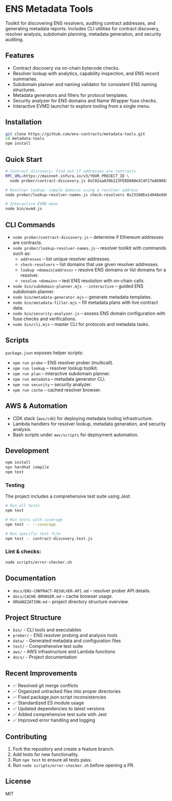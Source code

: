 # ENS Metadata Tools

Toolkit for discovering ENS resolvers, auditing contract addresses, and generating metadata reports. Includes CLI utilities for contract discovery, resolver analysis, subdomain planning, metadata generation, and security auditing.

## Features

- Contract discovery via on-chain bytecode checks.
- Resolver lookup with analytics, capability inspection, and ENS record summaries.
- Subdomain planner and naming validator for consistent ENS naming structures.
- Metadata generators and fillers for protocol templates.
- Security analyzer for ENS domains and Name Wrapper fuse checks.
- Interactive EVMD launcher to explore tooling from a single menu.

## Installation

```bash
git clone https://github.com/ens-contracts/metadata-tools.git
cd metadata-tools
npm install
```

## Quick Start

```bash
# Contract discovery: find out if addresses are contracts
RPC_URL=https://mainnet.infura.io/v3/YOUR_PROJECT_ID \
  node prober/contract-discovery.js 0xC02aaA39b223FE8D0A0e5C4F27eAD9083C756Cc2

# Resolver lookup: sample domains using a resolver address
node prober/lookup-resolver-names.js check-resolvers 0x231b0Ee14048e9dCcD1d247744d114a4EB5E8E63

# Interactive EVMD menu
node bin/evmd.js
```

## CLI Commands

- `node prober/contract-discovery.js` – determine if Ethereum addresses are contracts.
- `node prober/lookup-resolver-names.js` – resolver toolkit with commands such as:
  - `addresses` – list unique resolver addresses.
  - `check-resolvers` – list domains that use given resolver addresses.
  - `lookup <domain|address>` – resolve ENS domains or list domains for a resolver.
  - `resolve <domain>` – test ENS resolution with on-chain calls.
- `node bin/subdomain-planner.mjs --interactive` – guided ENS subdomain planner.
- `node bin/metadata-generator.mjs` – generate metadata templates.
- `node bin/metadata-filler.mjs` – fill metadata plans with live contract data.
- `node bin/security-analyzer.js` – assess ENS domain configuration with fuse checks and verifications.
- `node bin/cli.mjs` – master CLI for protocols and metadata tasks.

## Scripts

`package.json` exposes helper scripts:

- `npm run probe` – ENS resolver prober (multicall).
- `npm run lookup` – resolver lookup toolkit.
- `npm run plan` – interactive subdomain planner.
- `npm run metadata` – metadata generator CLI.
- `npm run security` – security analyzer.
- `npm run cache` – cached resolver browser.

## AWS & Automation

- CDK stack (`aws/cdk`) for deploying metadata tooling infrastructure.
- Lambda handlers for resolver lookup, metadata generation, and security analysis.
- Bash scripts under `aws/scripts` for deployment automation.

## Development

```bash
npm install
npx hardhat compile
npm test
```

### Testing

The project includes a comprehensive test suite using Jest:

```bash
# Run all tests
npm test

# Run tests with coverage
npm test -- --coverage

# Run specific test file
npm test -- contract-discovery.test.js
```

### Lint & checks:

```bash
node scripts/error-checker.sh
```

## Documentation

- `docs/ENS-CONTRACT-RESOLVER-API.md` – resolver prober API details.
- `docs/CACHE-BROWSER.md` – cache browser usage.
- `ORGANIZATION.md` – project directory structure overview.

## Project Structure

- `bin/` - CLI tools and executables
- `prober/` - ENS resolver probing and analysis tools
- `data/` - Generated metadata and configuration files
- `test/` - Comprehensive test suite
- `aws/` - AWS infrastructure and Lambda functions
- `docs/` - Project documentation

## Recent Improvements

- ✅ Resolved git merge conflicts
- ✅ Organized untracked files into proper directories
- ✅ Fixed package.json script inconsistencies
- ✅ Standardized ES module usage
- ✅ Updated dependencies to latest versions
- ✅ Added comprehensive test suite with Jest
- ✅ Improved error handling and logging

## Contributing

1. Fork the repository and create a feature branch.
2. Add tests for new functionality.
3. Run `npm test` to ensure all tests pass.
4. Run `node scripts/error-checker.sh` before opening a PR.

## License

MIT
